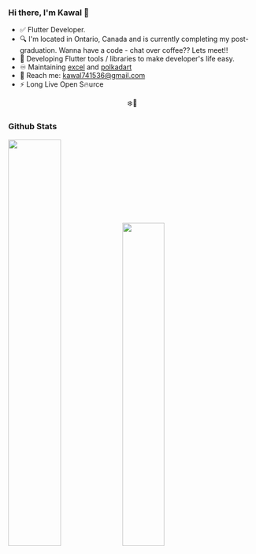 ### Hi there, I'm Kawal 👋

- ✅ Flutter Developer.
- 🔍 I'm located in Ontario, Canada and is currently completing my post-graduation. Wanna have a code - chat over coffee?? Lets meet!!
- 🔭 Developing Flutter tools / libraries to make developer's life easy.
- ♾️ Maintaining [excel](https://github.com/justkawal/excel) and [polkadart](https://github.com/leonardocustodio/polkadart)
- 💬 Reach me: kawal741536@gmail.com
- ⚡ Long Live Open S🔥urce

<p align="center">❄️👀<br>
</p>

### Github Stats
<p>
<img width="46%" src="https://github-readme-stats.vercel.app/api?username=justkawal&count_private=true&show_icons=true&layout=compact&theme=default"><img width="41%" src="https://github-readme-stats.vercel.app/api/top-langs/?username=justkawal&layout=compact&theme=default" /></p>
